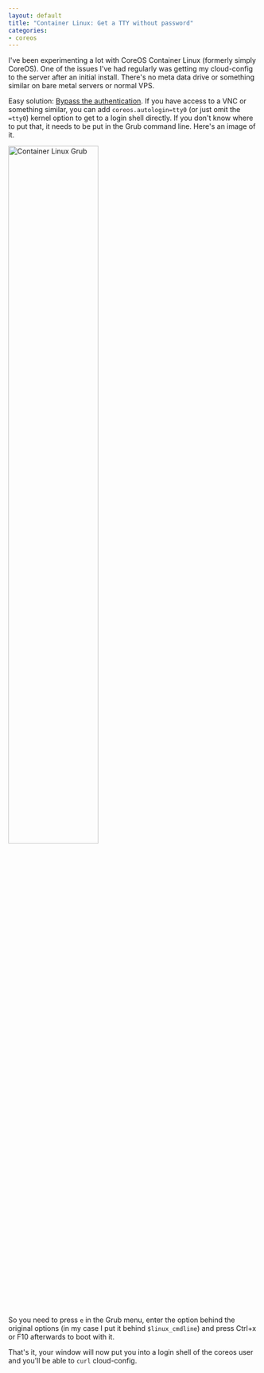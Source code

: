 ```yaml
---
layout: default
title: "Container Linux: Get a TTY without password"
categories:
- coreos
---
```


I've been experimenting a lot with CoreOS Container Linux (formerly simply CoreOS). One of the issues I've had regularly was getting my cloud-config to the server after an initial install. There's no meta data drive or something similar on bare metal servers or normal VPS.

Easy solution: [Bypass the authentication][1]. If you have access to a VNC or something similar, you can add `coreos.autologin=tty0` (or just omit the `=tty0`) kernel option to get to a login shell directly.
If you don't know where to put that, it needs to be put in the Grub command line. Here's an image of it.

<a href="{{site.url}}/assets/images/2017/2017-01-06-container-linux-grub-cmd.png"><img src="{{site.url}}/assets/images/2017/2017-01-06-container-linux-grub-cmd.png" alt="Container Linux Grub" style="width: 60%;"></a>

So you need to press `e` in the Grub menu, enter the option behind the original options (in my case I put it behind `$linux_cmdline`) and press Ctrl+x or F10 afterwards to boot with it.

That's it, your window will now put you into a login shell of the coreos user and you'll be able to `curl` cloud-config.


[1]: https://coreos.com/os/docs/latest/booting-with-iso.html#bypass-authentication
